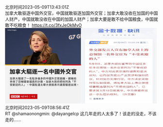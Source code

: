 北京时间2023-05-09T13:43:01Z<br>加拿大敢驱逐中国外交官，中国就敢驱逐加国外交官；加拿大敢没收在加国的中国人财产，中国就敢没收在中国的加国人财产；加拿大要是敢不给中国粮食，中国就敢不吃粮食！ https://t.co/3fxJeOkMyO<br><img src='/temp/2023/1655810585538465793_0.jpg' width='250' height='250'><img src='/temp/2023/1655810585538465793_1.jpg' width='250' height='250'><br>北京时间2023-05-09T08:56:41Z<br>RT @shamaonongmin: @dayangelcp 这几年走的人太多了！该走的没走，不该走的……<br><br>